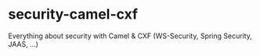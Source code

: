 security-camel-cxf
==================

Everything about security with Camel &amp; CXF (WS-Security, Spring Security, JAAS, ...)